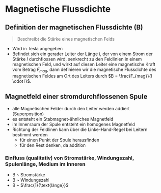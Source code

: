 # Magnetische Flussdichte

## Definition der magnetischen Flussdichte (B)

> Beschreibt die Stärke eines magnetischen Felds

- Wird in Tesla angegeben
- Befindet sich ein gerader Leiter der Länge $l$, der von einem Strom der Stärke $I$ durchflossen wird, senkrecht zu den Feldlinien in einem magnetischen Feld, und wirkt auf diesen Leiter eine magnetische Kraft vom Betrag $F_{mag}$, dann definieren wir die magnetische Flussdichte des magnetischen Feldes am Ort des Leiters durch $B = \frac{F_{mag}}{l \cdot I}$.

## Magnetfeld einer stromdurchflossenen Spule

- alle Magnetischen Felder durch den Leiter werden addiert (Superposition)
- es entsteht ein Stabmagnet-ähnliches Magnetfeld
- im Innenraum der Spule entsteht ein homogenes Magnetfeld
- Richtung der Feldlinen kann über die Linke-Hand-Regel bei Leitern bestimmt werden
  - für einen Punkt der Spule herausfinden
  - für den Rest denken, da addition

### Einfluss (qualitativ) von Stromstärke, Windungszahl, Spulenlänge, Medium im Inneren

- B ~ Stromstärke
- B ~ Windungszahl
- B ~ $\frac{1}{\text{länge}}$

